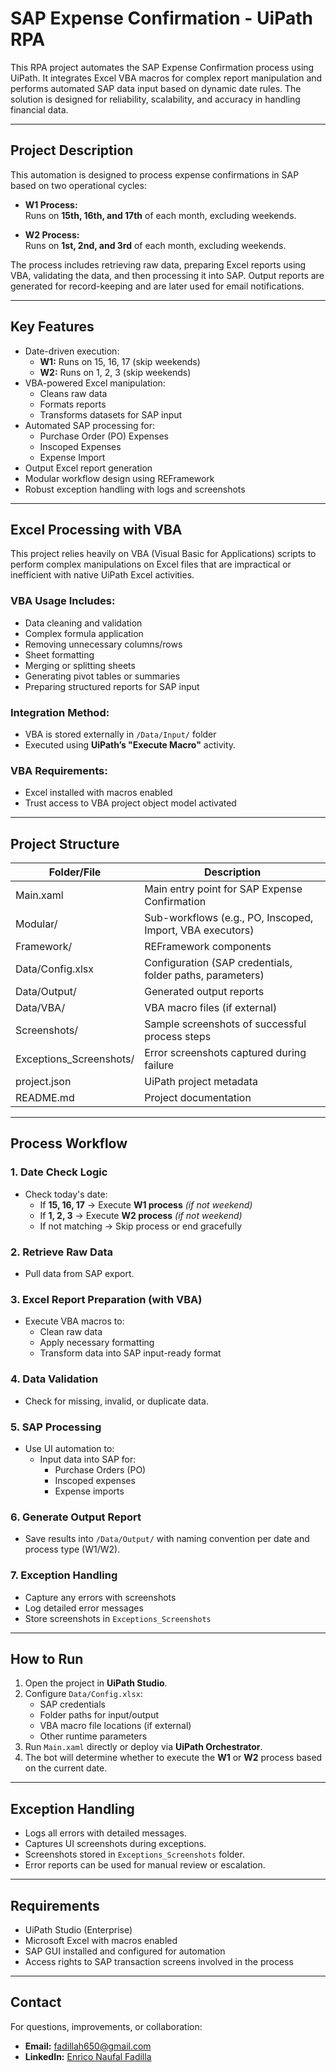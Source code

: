 # SAP Expense Confirmation - UiPath RPA

This RPA project automates the SAP Expense Confirmation process using UiPath. It integrates Excel VBA macros for complex report manipulation and performs automated SAP data input based on dynamic date rules. The solution is designed for reliability, scalability, and accuracy in handling financial data.

---

## Project Description

This automation is designed to process expense confirmations in SAP based on two operational cycles:

- **W1 Process:**  
  Runs on **15th, 16th, and 17th** of each month, excluding weekends.

- **W2 Process:**  
  Runs on **1st, 2nd, and 3rd** of each month, excluding weekends.

The process includes retrieving raw data, preparing Excel reports using VBA, validating the data, and then processing it into SAP. Output reports are generated for record-keeping and are later used for email notifications.

---

## Key Features

- Date-driven execution:
  - **W1:** Runs on 15, 16, 17 (skip weekends)
  - **W2:** Runs on 1, 2, 3 (skip weekends)
- VBA-powered Excel manipulation:
  - Cleans raw data
  - Formats reports
  - Transforms datasets for SAP input
- Automated SAP processing for:
  - Purchase Order (PO) Expenses
  - Inscoped Expenses
  - Expense Import
- Output Excel report generation
- Modular workflow design using REFramework
- Robust exception handling with logs and screenshots

---

## Excel Processing with VBA

This project relies heavily on VBA (Visual Basic for Applications) scripts to perform complex manipulations on Excel files that are impractical or inefficient with native UiPath Excel activities.

### VBA Usage Includes:
- Data cleaning and validation
- Complex formula application
- Removing unnecessary columns/rows
- Sheet formatting
- Merging or splitting sheets
- Generating pivot tables or summaries
- Preparing structured reports for SAP input

### Integration Method:
- VBA is stored externally in `/Data/Input/` folder
- Executed using **UiPath’s "Execute Macro"** activity.

### VBA Requirements:
- Excel installed with macros enabled
- Trust access to VBA project object model activated

---

## Project Structure

| Folder/File                 | Description                                                   |
|-----------------------------|---------------------------------------------------------------|
| Main.xaml                   | Main entry point for SAP Expense Confirmation                 |
| Modular/                    | Sub-workflows (e.g., PO, Inscoped, Import, VBA executors)     |
| Framework/                  | REFramework components                                        |
| Data/Config.xlsx             | Configuration (SAP credentials, folder paths, parameters)     |
| Data/Output/                | Generated output reports                                      |
| Data/VBA/                   | VBA macro files (if external)                                 |
| Screenshots/                | Sample screenshots of successful process steps                |
| Exceptions_Screenshots/     | Error screenshots captured during failure                     |
| project.json                 | UiPath project metadata                                       |
| README.md                    | Project documentation                                         |

---

## Process Workflow

### 1. **Date Check Logic**
- Check today's date:
  - If **15, 16, 17** → Execute **W1 process** *(if not weekend)*
  - If **1, 2, 3** → Execute **W2 process** *(if not weekend)*
  - If not matching → Skip process or end gracefully

### 2. **Retrieve Raw Data**
- Pull data from SAP export.

### 3. **Excel Report Preparation (with VBA)**
- Execute VBA macros to:
  - Clean raw data
  - Apply necessary formatting
  - Transform data into SAP input-ready format

### 4. **Data Validation**
- Check for missing, invalid, or duplicate data.

### 5. **SAP Processing**
- Use UI automation to:
  - Input data into SAP for:
    - Purchase Orders (PO)
    - Inscoped expenses
    - Expense imports

### 6. **Generate Output Report**
- Save results into `/Data/Output/` with naming convention per date and process type (W1/W2).

### 7. **Exception Handling**
- Capture any errors with screenshots
- Log detailed error messages
- Store screenshots in `Exceptions_Screenshots`

---

## How to Run

1. Open the project in **UiPath Studio**.
2. Configure `Data/Config.xlsx`:
   - SAP credentials
   - Folder paths for input/output
   - VBA macro file locations (if external)
   - Other runtime parameters
3. Run `Main.xaml` directly or deploy via **UiPath Orchestrator**.
4. The bot will determine whether to execute the **W1** or **W2** process based on the current date.

---

## Exception Handling

- Logs all errors with detailed messages.
- Captures UI screenshots during exceptions.
- Screenshots stored in `Exceptions_Screenshots` folder.
- Error reports can be used for manual review or escalation.

---

## Requirements

- UiPath Studio (Enterprise)
- Microsoft Excel with macros enabled
- SAP GUI installed and configured for automation
- Access rights to SAP transaction screens involved in the process

---

## Contact

For questions, improvements, or collaboration:

- **Email:** fadillah650@gmail.com  
- **LinkedIn:** [Enrico Naufal Fadilla](https://linkedin.com/in/enrico-naufal-fadilla-54338a256)
